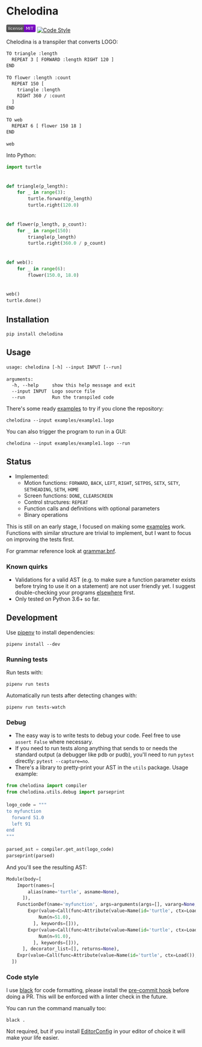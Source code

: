 # Chelodina

[![LICENSE](https://raw.githubusercontent.com/pablasso/chelodina/master/license.png)](https://github.com/pablasso/chelodina/blob/master/LICENSE) [![Code Style](https://img.shields.io/badge/code%20style-black-000000.svg)](https://github.com/ambv/black)

Chelodina is a transpiler that converts LOGO:

```logo
TO triangle :length
  REPEAT 3 [ FORWARD :length RIGHT 120 ]
END

TO flower :length :count
  REPEAT 150 [
    triangle :length
    RIGHT 360 / :count
  ]
END

TO web
  REPEAT 6 [ flower 150 18 ]
END

web

```

Into Python:

```python
import turtle


def triangle(p_length):
    for _ in range(3):
        turtle.forward(p_length)
        turtle.right(120.0)


def flower(p_length, p_count):
    for _ in range(150):
        triangle(p_length)
        turtle.right(360.0 / p_count)


def web():
    for _ in range(6):
        flower(150.0, 18.0)


web()
turtle.done()
```

## Installation

```
pip install chelodina
```

## Usage

```
usage: chelodina [-h] --input INPUT [--run]

arguments:
  -h, --help     show this help message and exit
  --input INPUT  Logo source file
  --run          Run the transpiled code
```

There's some ready [examples](/examples) to try if you clone the repository:

```
chelodina --input examples/example1.logo
```

You can also trigger the program to run in a GUI:

```
chelodina --input examples/example1.logo --run
```

## Status

- Implemented:
	- Motion functions: `FORWARD`, `BACK`, `LEFT`, `RIGHT`, `SETPOS`, `SETX`, `SETY`, `SETHEADING`, `SETH`, `HOME`
	- Screen functions: `DONE`, `CLEARSCREEN`
	- Control structures: `REPEAT`
	- Function calls and definitions with optional parameters
	- Binary operations

This is still on an early stage, I focused on making some [examples](/examples) work. Functions with similar structure are trivial to implement, but I want to focus on improving the tests first.

For grammar reference look at [grammar.bnf](grammar.bnf).

### Known quirks

- Validations for a valid AST (e.g. to make sure a function parameter exists before trying to use it on a statement) are not user friendly yet. I suggest double-checking your programs [elsewhere](https://calormen.com/jslogo/) first.
- Only tested on Python 3.6+ so far.

## Development

Use [pipenv](https://pipenv.readthedocs.io/en/latest/) to install dependencies:

```
pipenv install --dev
```

### Running tests

Run tests with:

```
pipenv run tests
```

Automatically run tests after detecting changes with:

```
pipenv run tests-watch
```

### Debug

- The easy way is to write tests to debug your code. Feel free to use `assert False` where necessary.
- If you need to run tests along anything that sends to or needs the standard output (a debugger like pdb or pudb), you'll need to run `pytest` directly: `pytest --capture=no`.
- There's a library to pretty-print your AST in the `utils` package. Usage example:

```python
from chelodina import compiler
from chelodina.utils.debug import parseprint

logo_code = """
to myfunction
  forward 51.0
  left 91
end
"""

parsed_ast = compiler.get_ast(logo_code)
parseprint(parsed)
```

And you'll see the resulting AST:

```python
Module(body=[
    Import(names=[
        alias(name='turtle', asname=None),
      ]),
    FunctionDef(name='myfunction', args=arguments(args=[], vararg=None, kwonlyargs=[], kw_defaults=[], kwarg=None, defaults=[]), body=[
        Expr(value=Call(func=Attribute(value=Name(id='turtle', ctx=Load()), attr='forward', ctx=Load()), args=[
            Num(n=51.0),
          ], keywords=[])),
        Expr(value=Call(func=Attribute(value=Name(id='turtle', ctx=Load()), attr='left', ctx=Load()), args=[
            Num(n=91.0),
          ], keywords=[])),
      ], decorator_list=[], returns=None),
    Expr(value=Call(func=Attribute(value=Name(id='turtle', ctx=Load()), attr='done', ctx=Load()), args=[], keywords=[])),
  ])
```


### Code style

I use [black](https://github.com/ambv/black) for code formatting, please install the [pre-commit hook](https://github.com/ambv/black#version-control-integration) before doing a PR. This will be enforced with a linter check in the future.

You can run the command manually too:

```
black .
```

Not required, but if you install [EditorConfig](https://editorconfig.org) in your editor of choice it will make your life easier.
